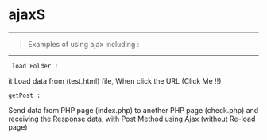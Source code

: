 # ajaxS
---
> Examples of using ajax including : 
---
```
 load Folder : 
 ```
 it Load data from (test.html) file, When click the URL (Click Me !!)

 ```
 getPost :
``` 
Send data from PHP page (index.php) to another PHP page (check.php) and receiving the Response data, 
with Post Method using Ajax (without Re-load page)

